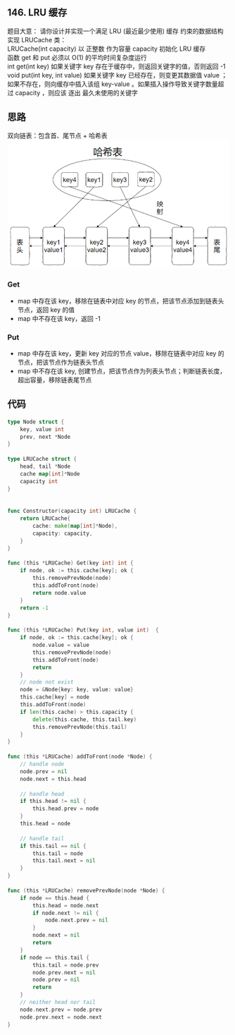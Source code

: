 ## 146. LRU 缓存
题目大意： 
请你设计并实现一个满足 LRU (最近最少使用) 缓存 约束的数据结构   
实现 LRUCache 类：  
LRUCache(int capacity) 以 正整数 作为容量 capacity 初始化 LRU 缓存  
函数 get 和 put 必须以 O(1) 的平均时间复杂度运行   
int get(int key) 如果关键字 key 存在于缓存中，则返回关键字的值，否则返回 -1    
void put(int key, int value) 如果关键字 key 已经存在，则变更其数据值 value ；如果不存在，则向缓存中插入该组 key-value 。如果插入操作导致关键字数量超过 capacity ，则应该 逐出 最久未使用的关键字   


## 思路
双向链表：包含首、尾节点 + 哈希表  
![img.png](../images/146_LRU缓存.png)
### Get  
* map 中存在该 key，移除在链表中对应 key 的节点，把该节点添加到链表头节点，返回 key 的值  
* map 中不存在该 key，返回 -1  
### Put
* map 中存在该 key，更新 key 对应的节点 value，移除在链表中对应 key 的节点，把该节点作为链表头节点  
* map 中不存在该 key, 创建节点，把该节点作为列表头节点；判断链表长度，超出容量，移除链表尾节点

## 代码
```go
type Node struct {
    key, value int
    prev, next *Node
}

type LRUCache struct {
    head, tail *Node
    cache map[int]*Node
    capacity int
}


func Constructor(capacity int) LRUCache {
    return LRUCache{
        cache: make(map[int]*Node),
        capacity: capacity,
    }
}

func (this *LRUCache) Get(key int) int {
    if node, ok := this.cache[key]; ok {
        this.removePrevNode(node)
        this.addToFront(node)
        return node.value
    }
    return -1
}

func (this *LRUCache) Put(key int, value int)  {
    if node, ok := this.cache[key]; ok {
        node.value = value
        this.removePrevNode(node)
        this.addToFront(node)
        return
    }
    // node not exist
    node = &Node{key: key, value: value}
    this.cache[key] = node
    this.addToFront(node)
    if len(this.cache) > this.capacity {
        delete(this.cache, this.tail.key)
        this.removePrevNode(this.tail)
    }
}

func (this *LRUCache) addToFront(node *Node) {
    // handle node
    node.prev = nil
    node.next = this.head

    // handle head
    if this.head != nil {
        this.head.prev = node
    }
    this.head = node

    // handle tail
    if this.tail == nil {
        this.tail = node
        this.tail.next = nil
    }
}

func (this *LRUCache) removePrevNode(node *Node) {
    if node == this.head {
        this.head = node.next
        if node.next != nil {
            node.next.prev = nil
        }
        node.next = nil
        return
    }
    if node == this.tail {
        this.tail = node.prev
        node.prev.next = nil
        node.prev = nil
        return
    }
    // neither head nor tail
    node.next.prev = node.prev
    node.prev.next = node.next
}
```
